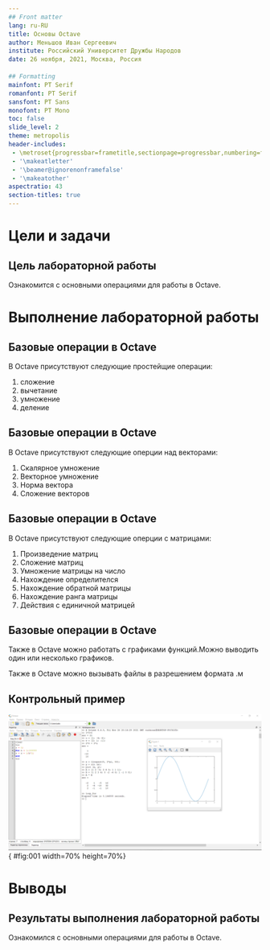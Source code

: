 ```yaml
---
## Front matter
lang: ru-RU
title: Основы Octave
author: Меньшов Иван Сергеевич
institute: Российский Университет Дружбы Народов
date: 26 ноября, 2021, Москва, Россия

## Formatting
mainfont: PT Serif
romanfont: PT Serif
sansfont: PT Sans
monofont: PT Mono
toc: false
slide_level: 2
theme: metropolis
header-includes: 
 - \metroset{progressbar=frametitle,sectionpage=progressbar,numbering=fraction}
 - '\makeatletter'
 - '\beamer@ignorenonframefalse'
 - '\makeatother'
aspectratio: 43
section-titles: true
---
```


# Цели и задачи

## Цель лабораторной работы

Ознакомится с основными операциями для работы в Octave.

# Выполнение лабораторной работы

## Базовые операции в Octave

В Octave присутствуют следующие простейщие операции:

1. сложение
2. вычетание 
3. умножение 
4. деление

## Базовые операции в Octave

В Octave присутствуют следующие оперции над векторами:

1. Скалярное умножение 
2. Векторное умножение
3. Норма вектора
4. Сложение векторов

## Базовые операции в Octave

В Octave присутствуют следующие оперции с матрицами:

1. Произведение матриц
2. Сложение матриц
3. Умножение матрицы на число
4. Нахождение определителся
5. Нахождение обратной матрицы
6. Нахождение ранга матрицы
7. Действия с единичной матрицей

## Базовые операции в Octave

Также в Octave можно работать с графиками функций.Можно выводить один или несколько графиков.

Также в Octave можно  вызывать файлы в разрешением формата .м

## Контрольный пример


![Пример выполений операций в Octave](image/01.PNG){ #fig:001 width=70% height=70%}


# Выводы

## Результаты выполнения лабораторной работы

Ознакомился с основными операциями для работы в Octave.